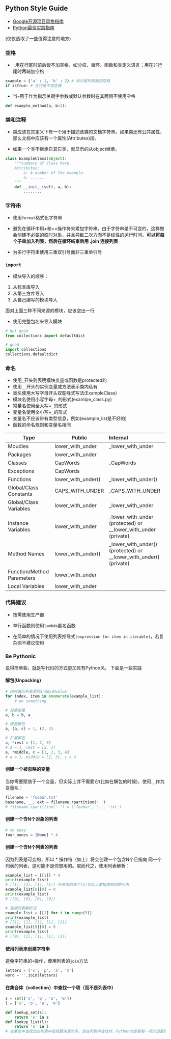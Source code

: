## Python Style Guide

- [Google开源项目风格指南](http://zh-google-styleguide.readthedocs.io/en/latest/google-python-styleguide/)
- [Python最佳实践指南](http://pythonguidecn.readthedocs.io/zh/latest/)

(仅仅选取了一些值得注意的地方)

### 空格

- `:`用在行尾时前后皆不加空格，如分枝、循环、函数和类定义语言；用在非行尾时两端加空格

```python
example = {'a' : 1, 'b' : 2} # 非行尾时两端加空格
if isTrue: # 在行尾不加空格
```

- 当`=`用于作为指示关键字参数或默认参数时在其两侧不使用空格

```python
def example_method(a, b=1):
```

### 类和注释

- 类应该在其定义下有一个用于描述该类的文档字符串。如果类还有公共属性，那么文档中应该有一个属性(Attributes)段。

- 如果一个类不继承自其它类，就显示的从object继承。

```python
class ExampleClass(object):
	"""Summary of class here.
	Attributes:
		a: A number of the example.
		b: .......
	"""
	def __init__(self, a, b):
		........
```

### 字符串

- 使用`format`格式化字符串

- 避免在循环中用+和+=操作符来累加字符串。由于字符串是不可变的，这样做会创建不必要的临时对象，并且导致二次方而不是线性的运行时间。**可以将每个子串加入列表，然后在循环结束后用 .join 连接列表**

- 为多行字符串使用三重双引号而非三重单引号

### `import`

- 模块导入的顺序：

1. 从标准库导入
2. 从第三方库导入
3. 从自己编写的模块导入

面对上面三种不同来源的模块，应该空出一行

- 使用完整包名来导入模块

```python
# Not good
from collections import defaultdict

# good
import collections
collections.defaultdict
```

### 命名

- 使用`_`开头则表明模块变量或函数是protected的
- 使用`__`开头的实例变量或方法表示类内私有
- 类名使用大写字母开头双驼峰式写法(ExampleClass)
- 模块名使用小写字母+`_`的形式(examlpe_class.py)
- 常量名使用全大写+`_`的形式
- 变量名使用全小写+`_`的形式
- 变量名不应该带有类型信息，例如(example_list是不好的)
- 函数的命名规则和变量名相同


| Type                       | Public             | Internal                                 |
| -------------------------- | ------------------ | :--------------------------------------- |
| Moudles                    | lower_with_under   | _lower_with_under                        |
| Packages                   | lower_with_under   |                                          |
| Classes                    | CapWords           | _CapWords                                |
| Exceptions                 | CapWords           |                                          |
| Functions                  | lower_with_under() | _lower_with_under()                      |
| Global/Class Constants     | CAPS_WITH_UNDER    | _CAPS_WITH_UNDER                         |
| Global/Class Variables     | lower_with_under   | _lower_with_under                        |
| Instance Variables         | lower_with_under   | _lower_with_under (protected) or __lower_with_under (private) |
| Method Names               | lower_with_under() | _lower_with_under() (protected) or __lower_with_under() (private) |
| Function/Method Parameters | lower_with_under   |                                          |
| Local Variables            | lower_with_under   |                                          |

### 代码建议

- 按需使用生产器

- 单行函数则使用`lambda`匿名函数

- 在简单的情况下使用列表推导式`[expression for item in iterable]`，若复杂则不建议使用

### Be Pythonic

说得简单些，就是写代码的方式更加具有Python风。
下面是一些实践

#### 解包(Unpacking)

```python
# 同时遍历列表里的index和value
for index, item in enumerate(example_list):
	# do something

# 交换变量
a, b = b, a

# 嵌套解包
a, (b, c) = 1, (2, 3)

# 扩展解包
a, *rest = [1, 2, 3]
# a = 1, rest = [2, 3]
a, *middle, c = [1, 2, 3, 4]
# a = 1, middle = [2, 3], c = 4
```

#### 创建一个被忽略的变量

当你需要赋值于一个变量，但实际上并不需要它(比如在解包的时候)，使用`__`作为变量名：

```python
filename = 'foobar.txt'
basename, __, ext = filename.rpartition('.')
# filename.rpartition('.') = ('foobar', '.', 'txt')
```

#### 创建一个含N个对象的列表

```python
# so easy
four_nones = [None] * 4
```

#### 创建一个含N个列表的列表

因为列表是可变的，所以 * 操作符（如上）将会创建一个包含N个且指向 同一个 列表的列表，这可能不是你想用的。取而代之，使用列表解析：

```python
example_list = [[1]] * 4
print(example_list)
# [[1], [1], [1], [1]] 列表里的每个[1]实际上都指向相同的引用
example_list[0][0] = 0
print(example_list)
# [[0], [0], [0], [0]]
```

```python
# 使用列表解析式
example_list = [[1] for i in range(5)]
print(example_list)
# [[1], [1], [1], [1], [1]]
example_list[0][0] = 0
print(example_list)
# [[0], [1], [1], [1], [1]]
```

#### 使用列表来创建字符串

避免字符串的`+`操作，使用列表的`join`方法

```python
letters = ['s', 'p', 'a', 'm']
word = ''.join(letters)
```

#### 在集合体（collection）中查找一个项（而不是列表中）

```python
s = set(['s', 'p', 'a', 'm'])
l = ['s', 'p', 'a', 'm']

def lookup_set(s):
    return 's' in s
def lookup_list(l):
    return 's' in l
# 在集合中查找比在列表中查找要快速的多。当在列表中查找时，Python对查看每一项的值直到找到匹配的项。而在集合中，哈希值将会告诉Python在集合的哪里去查找匹配的项
```